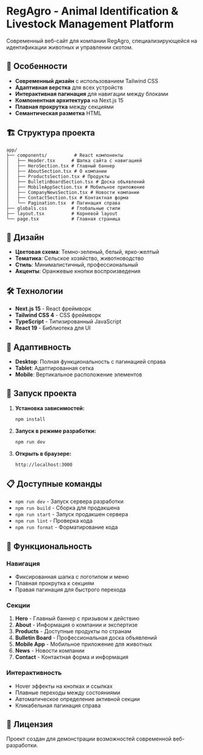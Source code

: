 # RegAgro - Animal Identification & Livestock Management Platform

Современный веб-сайт для компании RegAgro, специализирующейся на идентификации животных и управлении скотом.

## 🚀 Особенности

- **Современный дизайн** с использованием Tailwind CSS
- **Адаптивная верстка** для всех устройств
- **Интерактивная пагинация** для навигации между блоками
- **Компонентная архитектура** на Next.js 15
- **Плавная прокрутка** между секциями
- **Семантическая разметка** HTML

## 🏗️ Структура проекта

```
app/
├── components/          # React компоненты
│   ├── Header.tsx      # Шапка сайта с навигацией
│   ├── HeroSection.tsx # Главный баннер
│   ├── AboutSection.tsx # О компании
│   ├── ProductsSection.tsx # Продукты
│   ├── BulletinBoardSection.tsx # Доска объявлений
│   ├── MobileAppSection.tsx # Мобильное приложение
│   ├── CompanyNewsSection.tsx # Новости компании
│   ├── ContactSection.tsx # Контактная форма
│   └── Pagination.tsx  # Пагинация справа
├── globals.css         # Глобальные стили
├── layout.tsx          # Корневой layout
└── page.tsx            # Главная страница
```

## 🎨 Дизайн

- **Цветовая схема**: Темно-зеленый, белый, ярко-желтый
- **Тематика**: Сельское хозяйство, животноводство
- **Стиль**: Минималистичный, профессиональный
- **Акценты**: Оранжевые кнопки воспроизведения

## 🛠️ Технологии

- **Next.js 15** - React фреймворк
- **Tailwind CSS 4** - CSS фреймворк
- **TypeScript** - Типизированный JavaScript
- **React 19** - Библиотека для UI

## 📱 Адаптивность

- **Desktop**: Полная функциональность с пагинацией справа
- **Tablet**: Адаптированная сетка
- **Mobile**: Вертикальное расположение элементов

## 🚀 Запуск проекта

1. **Установка зависимостей:**
   ```bash
   npm install
   ```

2. **Запуск в режиме разработки:**
   ```bash
   npm run dev
   ```

3. **Открыть в браузере:**
   ```
   http://localhost:3000
   ```

## 📋 Доступные команды

- `npm run dev` - Запуск сервера разработки
- `npm run build` - Сборка для продакшена
- `npm run start` - Запуск продакшен сервера
- `npm run lint` - Проверка кода
- `npm run format` - Форматирование кода

## 🌟 Функциональность

### Навигация
- Фиксированная шапка с логотипом и меню
- Плавная прокрутка к секциям
- Правая пагинация для быстрого перехода

### Секции
1. **Hero** - Главный баннер с призывом к действию
2. **About** - Информация о компании и экспертизе
3. **Products** - Доступные продукты по странам
4. **Bulletin Board** - Профессиональная доска объявлений
5. **Mobile App** - Мобильное приложение для животных
6. **News** - Новости компании
7. **Contact** - Контактная форма и информация

### Интерактивность
- Hover эффекты на кнопках и ссылках
- Плавные переходы между состояниями
- Автоматическое определение активной секции
- Кликабельная пагинация справа

## 📄 Лицензия

Проект создан для демонстрации возможностей современной веб-разработки.
